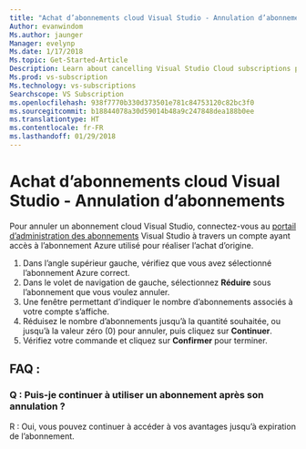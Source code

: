 ```yaml
---
title: "Achat d’abonnements cloud Visual Studio - Annulation d’abonnements"
Author: evanwindom
Ms.author: jaunger
Manager: evelynp
Ms.date: 1/17/2018
Ms.topic: Get-Started-Article
Description: Learn about cancelling Visual Studio Cloud subscriptions purchased through Visual Studio Marketplace
Ms.prod: vs-subscription
Ms.technology: vs-subscriptions
Searchscope: VS Subscription
ms.openlocfilehash: 938f7770b330d373501e781c84753120c82bc3f0
ms.sourcegitcommit: b18844078a30d59014b48a9c247848dea188b0ee
ms.translationtype: HT
ms.contentlocale: fr-FR
ms.lasthandoff: 01/29/2018
---
```

# <a name="buying-visual-studio-cloud-subscriptions---cancelling-subscriptions"></a>Achat d’abonnements cloud Visual Studio - Annulation d’abonnements

Pour annuler un abonnement cloud Visual Studio, connectez-vous au [portail d’administration des abonnements](https://manage.visualstudio.com/) Visual Studio à travers un compte ayant accès à l’abonnement Azure utilisé pour réaliser l’achat d’origine.
1.  Dans l’angle supérieur gauche, vérifiez que vous avez sélectionné l’abonnement Azure correct.
2.  Dans le volet de navigation de gauche, sélectionnez **Réduire** sous l’abonnement que vous voulez annuler.
3.  Une fenêtre permettant d’indiquer le nombre d’abonnements associés à votre compte s’affiche.
4.  Réduisez le nombre d’abonnements jusqu’à la quantité souhaitée, ou jusqu’à la valeur zéro (0) pour annuler, puis cliquez sur **Continuer**.
5.  Vérifiez votre commande et cliquez sur **Confirmer** pour terminer.
## <a name="faq"></a>FAQ :
### <a name="q--can-i-still-use-a-subscription-after-i-cancel"></a>Q : Puis-je continuer à utiliser un abonnement après son annulation ?
R : Oui, vous pouvez continuer à accéder à vos avantages jusqu’à expiration de l’abonnement.
